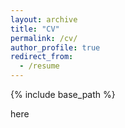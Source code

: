 ```yaml
---
layout: archive
title: "CV"
permalink: /cv/
author_profile: true
redirect_from:
  - /resume
---
```


{% include base_path %}

 here
